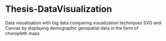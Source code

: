 # Thesis-DataVisualization
Data visualisation with big data comparing visualization techniques SVG and Canvas by displaying demographic geospatial data in the form of choropleth maps
